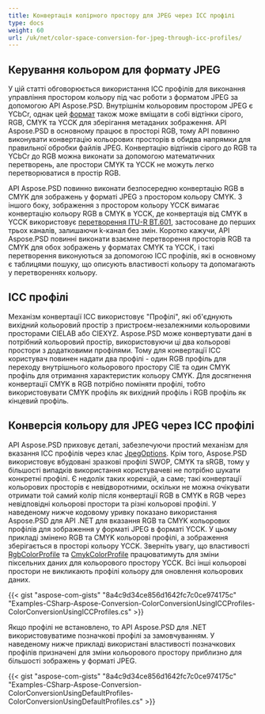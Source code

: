 ```yaml
---
title: Конвертація колірного простору для JPEG через ICC профілі
type: docs
weight: 60
url: /uk/net/color-space-conversion-for-jpeg-through-icc-profiles/
---
```


## **Керування кольором для формату JPEG**


У цій статті обговорюється використання ICC профілів для виконання управління простором кольору під час роботи з форматом JPEG за допомогою API Aspose.PSD. Внутрішнім кольоровим простором JPEG є YCbCr, однак цей [формат](https://reference.aspose.com/psd/net/aspose.psd/pixelformat) також може вміщати в собі відтінки сірого, RGB, CMYK та YCCK для зберігання метаданих зображення. API Aspose.PSD в основному працює в просторі RGB, тому API повинно виконувати конвертацію кольорових просторів в обидва напрямки для правильної обробки файлів JPEG. Конвертацію відтінків сірого до RGB та YCbCr до RGB можна виконати за допомогою математичних перетворень, але простори CMYK та YCCK не можуть легко перетворюватися в простір RGB.

API Aspose.PSD повинно виконати безпосередню конвертацію RGB в CMYK для зображень у форматі JPEG з простором кольору CMYK. З іншого боку, зображення з простором кольору YCCK вимагає конвертацію кольору RGB в CMYK в YCCK, де конвертація від CMYK в YCCK використовує [перетворення ITU-R BT.601](https://wikipedia.org/wiki/Rec._601), застосоване до перших трьох каналів, залишаючи k-канал без змін. Коротко кажучи, API Aspose.PSD повинні виконати взаємне перетворення просторів RGB та CMYK для обох зображень у форматах CMYK та YCCK, і такі перетворення виконуються за допомогою ICC профілів, які в основному є таблицями пошуку, що описують властивості кольору та допомагають у перетвореннях кольору.


## **ICC профілі**
Механізм конвертації ICC використовує "Профілі", які об'єднують вихідний кольоровий простір з пристроєм-незалежними кольоровими просторами CIELAB або CIEXYZ. Aspose.PSD може конвертувати дані в потрібний кольоровий простір, використовуючи ці два кольорові простори з додатковими профілями. Тому для конвертації ICC користувач повинен надати два профілі - один RGB профіль для переходу внутрішнього кольорового простору CIE та один CMYK профіль для отримання характеристик кольору CMYK. Для досягнення конвертації CMYK в RGB потрібно поміняти профілі, тобто використовувати CMYK профіль як вихідний профіль і RGB профіль як кінцевий профіль.
## **Конверсія кольору для JPEG через ICC профілі**
API Aspose.PSD приховує деталі, забезпечуючи простий механізм для вказання ICC профілів через клас [JpegOptions](https://reference.aspose.com/psd/net/aspose.psd.imageoptions/jpegoptions). Крім того, Aspose.PSD використовує вбудовані зразкові профілі SWOP, CMYK та sRGB, тому у більшості випадків використання користувачеві не потрібно шукати конкретні профілі. Є недолік таких корекцій, а саме; такі конвертації кольорових просторів є невідворотними, оскільки не можна очікувати отримати той самий колір після конвертації RGB в CMYK в RGB через невідповідні кольорові простори та різні кольорові профілі. У наведеному нижче кодовому уривку показано використання Aspose.PSD для API .NET для вказання RGB та CMYK кольорових профілів для зображення у форматі JPEG в форматі YCCK. У цьому прикладі змінено RGB та CMYK кольорові профілі, а зображення зберігається в просторі кольору YCCK. Зверніть увагу, що властивості [RgbColorProfile](https://reference.aspose.com/psd/net/aspose.psd.imageoptions/jpegoptions/properties/rgbcolorprofile) та [CmykColorProfile](https://reference.aspose.com/psd/net/aspose.psd.imageoptions/jpegoptions/properties/cmykcolorprofile) працюватимуть для зміни піксельних даних для кольорового простору YCCK. Всі інші кольорові простори не викликають профілі кольору для оновлення кольорових даних.


{{< gist "aspose-com-gists" "8a4c9d34ce856d1642fc7c0ce974175c" "Examples-CSharp-Aspose-Conversion-ColorConversionUsingICCProfiles-ColorConversionUsingICCProfiles.cs" >}}


Якщо профілі не встановлено, то API Aspose.PSD для .NET використовуватиме позначкові профілі за замовчуванням. У наведеному нижче прикладі використані властивості позначкових профілів призначені для зміни кольорового простору приблизно для більшості зображень у форматі JPEG.


{{< gist "aspose-com-gists" "8a4c9d34ce856d1642fc7c0ce974175c" "Examples-CSharp-Aspose-Conversion-ColorConversionUsingDefaultProfiles-ColorConversionUsingDefaultProfiles.cs" >}}
